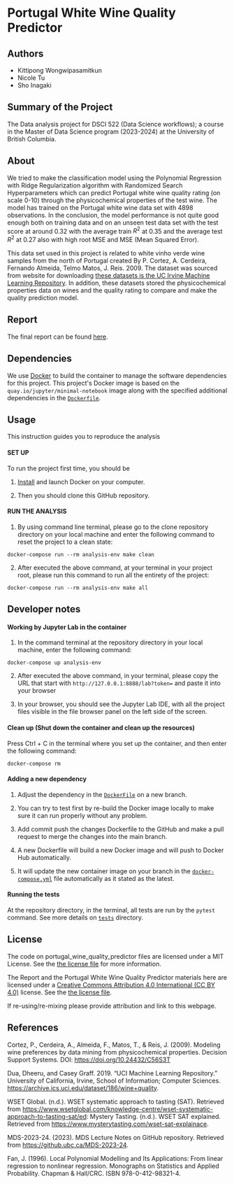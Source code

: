 # Portugal White Wine Quality Predictor


## Authors
- Kittipong Wongwipasamitkun
- Nicole Tu
- Sho Inagaki


## Summary of the Project
The Data analysis project for DSCI 522 (Data Science workflows); a course in the Master of Data Science program (2023-2024) at the University of British Columbia.


## About
We tried to make the classification model using the Polynomial Regression with Ridge Regularization algorithm with Randomized Search Hyperparameters which can predict Portugal white wine quality rating (on scale 0-10) through the physicochemical properties of the test wine. The model has trained on the Portugal white wine data set with 4898 observations. In the conclusion, the model performance is not quite good enough both on training data and on an unseen test data set with the test score at around 0.32 with the average train $R^2$ at 0.35 and the average test $R^2$ at 0.27 also with high root MSE and MSE (Mean Squared Error).

This data set used in this project is related to white vinho verde wine samples from the north of Portugal created By P. Cortez, A. Cerdeira, Fernando Almeida, Telmo Matos, J. Reis. 2009. The dataset was sourced from  website for downloading [these datasets is the UC Irvine Machine Learning Repository](https://archive.ics.uci.edu/dataset/186/wine+quality). In addition, these datasets stored the physicochemical properties data on wines and the quality rating to compare and make the quality prediction model.


## Report
The final report can be found [here](https://ubc-mds.github.io/portugal_white_wine_quality_predictor_py/portugal_white_wine_quality_predictor_report.html).


## Dependencies
We use [Docker](https://docker.com) to build the container to manage the software dependencies for this project. This project's Docker image is based on the `quay.io/jupyter/minimal-notebook` image along with the specified additional dependencies in the [`Dockerfile`](Dockerfile).


## Usage

This instruction guides you to reproduce the analysis

#### SET UP

To run the project first time, you should be  

1. [Install](https://www.docker.com/get-started/) and launch Docker on your computer.

2. Then you should clone this GitHub repository.


#### RUN THE ANALYSIS

1. By using command line terminal, please go to the clone repository directory on your local machine and enter the following command to reset the project to a clean state:

``` 
docker-compose run --rm analysis-env make clean
```

2. After executed the above command, at your terminal in your project root, please run this command to run all the entirety of the project:

``` 
docker-compose run --rm analysis-env make all
```

## Developer notes

#### Working by Jupyter Lab in the container

1. In the command terminal at the repository directory in your local machine, enter the following command:

``` 
docker-compose up analysis-env
```

2. After executed the above command, in your terminal, please copy the URL that start with ```http://127.0.0.1:8888/lab?token=``` and paste it into your browser

3. In your browser, you should see the Jupyter Lab IDE, with all the project files visible in the file browser panel on the left side of the screen.

#### Clean up (Shut down the container and clean up the resources)

Press Ctrl + C in the terminal where you set up the container, and then enter the following command:

``` 
docker-compose rm
```

#### Adding a new dependency

1. Adjust the dependency in the [`DockerFile`](Dockerfile) on a new branch.

2. You can try to test first by re-build the Docker image locally to make sure it can run properly without any problem.

3. Add commit push the changes Dockerfile to the GitHub and make a pull request to merge the changes into the main branch.

4. A new Dockerfile will build a new Docker image and will push to Docker Hub automatically.

5. It will update the new container image on your branch in the [`docker-compose.yml`](docker-compose.yml) file automatically as it stated as the latest.


#### Running the tests

At the repository directory, in the terminal, all tests are run by the `pytest` command. 
See more details on [`tests`](tests) directory.


## License
The code on portugal_wine_quality_predictor files are licensed under a MIT License. See the [the license file](LICENSE.md) for more information.

The Report and the Portugal White Wine Quality Predictor materials here are licensed under a [Creative Commons Attribution 4.0 International (CC BY 4.0)](https://creativecommons.org/licenses/by-nc-sa/4.0/) license. See the [the license file](LICENSE.md).

If re-using/re-mixing please provide attribution and link to this webpage.


## References
Cortez, P., Cerdeira, A., Almeida, F., Matos, T., & Reis, J. (2009). Modeling wine preferences by data mining from physicochemical properties. Decision Support Systems. DOI: https://doi.org/10.24432/C56S3T

Dua, Dheeru, and Casey Graff. 2019. “UCI Machine Learning Repository.” University of California, Irvine, School of Information; Computer Sciences. https://archive.ics.uci.edu/dataset/186/wine+quality.

WSET Global. (n.d.). WSET systematic approach to tasting (SAT). Retrieved from https://www.wsetglobal.com/knowledge-centre/wset-systematic-approach-to-tasting-sat/ed: Mystery Tasting. (n.d.). WSET SAT explained. Retrieved from https://www.mysterytasting.com/wset-sat-explainace.

MDS-2023-24. (2023). MDS Lecture Notes on GitHub repository. Retrieved from https://github.ubc.ca/MDS-2023-24.

Fan, J. (1996). Local Polynomial Modelling and Its Applications: From linear regression to nonlinear regression. Monographs on Statistics and Applied Probability. Chapman & Hall/CRC. ISBN 978-0-412-98321-4.
